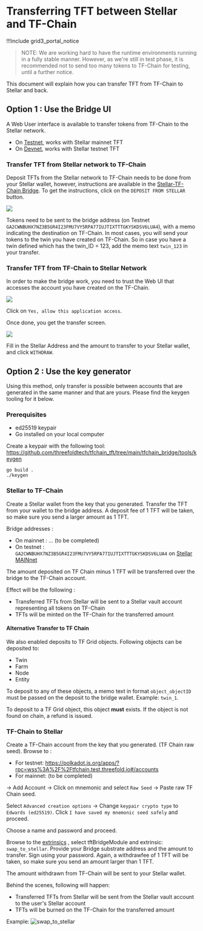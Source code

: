 # Transferring TFT between Stellar and TF-Chain

!!!include grid3_portal_notice


> NOTE: We are working hard to have the runtime environments running in a fully stable manner. However, as we're still in test phase, it is recommended not to send too many tokens to TF-Chain for testing, until a further notice.

This document will explain how you can transfer TFT from TF-Chain to Stellar and back.

## Option 1 : Use the Bridge UI

A Web User interface is available to transfer tokens from TF-Chain to the Stellar network. 

- On [Testnet](https://bridge.tfchain.test.threefold.io/), works with Stellar mainnet TFT
- On [Devnet](https://bridge.tfchain.dev.threefold.io/), works with Stellar testnet TFT

### Transfer TFT from Stellar network to TF-Chain

Deposit TFTs from the Stellar network to TF-Chain needs to be done from your Stellar wallet, however, instructions are available in the [Stellar-TF-Chain Bridge](https://bridge.tfchain.test.threefold.io/). To get the instructions, click on the `DEPOSIT FROM STELLAR` button. 

![](img/tfgrid3_bridge_stellar_to_tfchain.png)

Tokens need to be sent to the bridge address (on Testnet `GA2CWNBUHX7NZ3B5GR4I23FMU7VY5RPA77IUJTIXTTTGKYSKDSV6LUA4`), with a memo indicating the destination on TF-Chain. In most cases, you will send your tokens to the twin you have created on TF-Chain. 
So in case you have a twin defined which has the twin_ID = 123, add the memo text `twin_123` in your transfer.  

### Transfer TFT from TF-Chain to Stellar Network

In order to make the bridge work, you need to trust the Web UI that accesses the account you have created on the TF-Chain. 

![](img/tfgrid3_bridge_trust_ui.png)

Click on `Yes, allow this application access`.

Once done, you get the transfer screen. 

![](img/tfgrid3_bridge_tfchain_to_stellar.png)

Fill in the Stellar Address and the amount to transfer to your Stellar wallet, and click `WITHDRAW`. 

## Option 2 : Use the key generator

Using this method, only transfer is possible between accounts that are generated in the same manner and that are yours. Please find the keygen tooling for it below. 

### Prerequisites

- ed25519 keypair
- Go installed on your local computer

Create a keypair with the following tool: https://github.com/threefoldtech/tfchain_tft/tree/main/tfchain_bridge/tools/keygen

```
go build .
./keygen
```

### Stellar to TF-Chain

Create a Stellar wallet from the key that you generated.
Transfer the TFT from your wallet to the bridge address. A deposit fee of 1 TFT will be taken, so make sure you send a larger amount as 1 TFT.

Bridge addresses : 
- On mainnet : ... (to be completed)
- On testnet : `GA2CWNBUHX7NZ3B5GR4I23FMU7VY5RPA77IUJTIXTTTGKYSKDSV6LUA4` on [Stellar MAINnet](https://stellar.expert/explorer/public)
<!--- - On devnet :  `GCMBZY4NGEV4CQYHJ6SXMRSTLTEOR2ERNKY6NH32LYCVDCN2E5CXZJOU` on [Stellar TESTnet](https://stellar.expert/explorer/testnet) -->

The amount deposited on TF Chain minus 1 TFT will be transferred over the bridge to the TF-Chain account.

Effect will be the following :
- Transferred TFTs from Stellar will be sent to a Stellar vault account representing all tokens on TF-Chain
- TFTs will be minted on the TF-Chain for the transferred amount

#### Alternative Transfer to TF Chain

We also enabled deposits to TF Grid objects. Following objects can be deposited to:

- Twin
- Farm
- Node
- Entity

To deposit to any of these objects, a memo text in format `object_objectID` must be passed on the deposit to the bridge wallet. Example: `twin_1`. 

To deposit to a TF Grid object, this object **must** exists. If the object is not found on chain, a refund is issued.

### TF-Chain to Stellar

Create a TF-Chain account from the key that you generated. (TF Chain raw seed).
Browse to : 
- For testnet: https://polkadot.js.org/apps/?rpc=wss%3A%2F%2Ftfchain.test.threefold.io#/accounts 
- For mainnet: (to be completed)
<!--- - For devnet: https://polkadot.js.org/apps/?rpc=wss%3A%2F%2Ftfchain.dev.threefold.io#/accounts -->

-> Add Account -> Click on mnemonic and select `Raw Seed` -> Paste raw TF Chain seed.

Select `Advanced creation options` -> Change `keypair crypto type` to `Edwards (ed25519)`. Click `I have saved my mnemonic seed safely` and proceed.

Choose a name and password and proceed.

Browse to the [extrinsics](https://polkadot.js.org/apps/?rpc=wss%3A%2F%2Ftfchain.test.threefold.io#/extrinsics) <!--- or [Devnet](https://polkadot.js.org/apps/?rpc=wss%3A%2F%2Ftfchain.dev.threefold.io#/extrinsics) -->, select tftBridgeModule and extrinsic: `swap_to_stellar`. Provide your Bridge substrate address and the amount to transfer. Sign using your password.
Again, a withdrawfee of 1 TFT will be taken, so make sure you send an amount larger than 1 TFT.

The amount withdrawn from TF-Chain will be sent to your Stellar wallet.

Behind the scenes, following will happen:
- Transferred TFTs from Stellar will be sent from the Stellar vault account to the user's Stellar account
- TFTs will be burned on the TF-Chain for the transferred amount

Example: ![swap_to_stellar](img/swap_to_stellar.png)